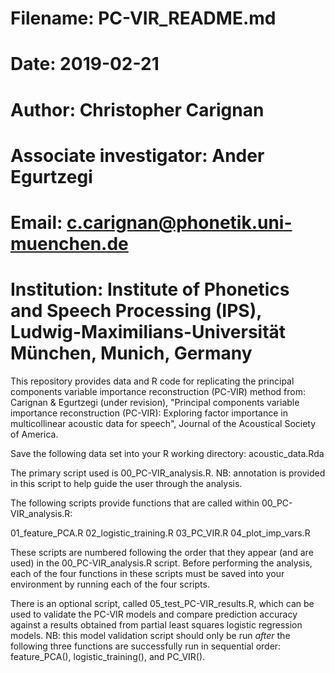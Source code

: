 # Filename: PC-VIR_README.md
# Date: 2019-02-21
# Author: Christopher Carignan
# Associate investigator: Ander Egurtzegi
# Email: c.carignan@phonetik.uni-muenchen.de
# Institution: Institute of Phonetics and Speech Processing (IPS), Ludwig-Maximilians-Universität München, Munich, Germany

This repository provides data and R code for replicating the principal components variable importance reconstruction (PC-VIR) method from: Carignan & Egurtzegi (under revision), "Principal components variable importance reconstruction (PC-VIR): Exploring factor importance in multicollinear acoustic data for speech", Journal of the Acoustical Society of America.

Save the following data set into your R working directory: acoustic_data.Rda

The primary script used is 00_PC-VIR_analysis.R. NB: annotation is provided in this script to help guide the user through the analysis. 

The following scripts provide functions that are called within 00_PC-VIR_analysis.R:

01_feature_PCA.R
02_logistic_training.R
03_PC_VIR.R
04_plot_imp_vars.R

These scripts are numbered following the order that they appear (and are used) in the 00_PC-VIR_analysis.R script. Before performing the analysis, each of the four functions in these scripts must be saved into your environment by running each of the four scripts. 

There is an optional script, called 05_test_PC-VIR_results.R, which can be used to validate the PC-VIR models and compare prediction accuracy against a results obtained from partial least squares logistic regression models. NB: this model validation script should only be run *after* the following three functions are successfully run in sequential order: feature_PCA(), logistic_training(), and PC_VIR().
